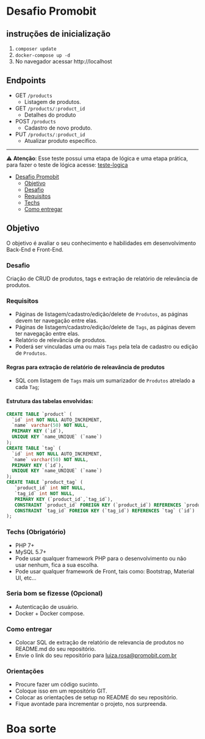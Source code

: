 # Desafio Promobit

## instruções de inicialização
1. `composer update`
2. `docker-compose up -d`
3. No navegador acessar http://localhost

## Endpoints
- GET `/products`
    * Listagem de produtos.
- GET `/products/:product_id`
    * Detalhes do produto
- POST `/products`
    * Cadastro de novo produto.
- PUT `/products/:product_id`
    * Atualizar produto específico.

---

⚠️ **Atenção**: Esse teste possui uma etapa de lógica e uma etapa prática, para fazer o teste de lógica acesse: [teste-logica](https://github.com/Promobit/teste-logica)

- [Desafio Promobit](#desafio-promobit)
  - [Objetivo](#objetivo)
  - [Desafio](#desafio)
  - [Requisitos](#requisitos)
  - [Techs](#techs-obrigatrio)
  - [Como entregar](#como-entregar)
  
## Objetivo
O objetivo é avaliar o seu conhecimento e habilidades em desenvolvimento Back-End e Front-End.

### Desafio
Criação de CRUD de produtos, tags e extração de relatório de relevância de produtos.

### Requisitos
- Páginas de listagem/cadastro/edição/delete de `Produtos`, as páginas devem ter navegação entre elas.
- Páginas de listagem/cadastro/edição/delete de `Tags`, as páginas devem ter navegação entre elas. 
- Relatório de relevância de produtos.
- Poderá ser vinculadas uma ou mais `Tags` pela tela de cadastro ou edição de `Produtos`.

#### Regras para extração de relatório de releavância de produtos 
- SQL com listagem de `Tags` mais um sumarizador de `Produtos` atrelado a cada `Tag`;

#### Estrutura das tabelas envolvidas:
```SQL
CREATE TABLE `product` (
  `id` int NOT NULL AUTO_INCREMENT,
  `name` varchar(50) NOT NULL,
  PRIMARY KEY (`id`),
  UNIQUE KEY `name_UNIQUE` (`name`)
);
CREATE TABLE `tag` (
  `id` int NOT NULL AUTO_INCREMENT,
  `name` varchar(50) NOT NULL,
  PRIMARY KEY (`id`),
  UNIQUE KEY `name_UNIQUE` (`name`)
);
CREATE TABLE `product_tag` (
   `product_id` int NOT NULL,
   `tag_id` int NOT NULL,
   PRIMARY KEY (`product_id`,`tag_id`),
   CONSTRAINT `product_id` FOREIGN KEY (`product_id`) REFERENCES `product` (`id`),
   CONSTRAINT `tag_id` FOREIGN KEY (`tag_id`) REFERENCES `tag` (`id`)
);
```

### Techs (Obrigatório)

- PHP 7+ 
- MySQL 5.7+
- Pode usar qualquer framework PHP para o desenvolvimento ou não usar nenhum, fica a sua escolha.
- Pode usar qualquer framework de Front, tais como: Bootstrap, Material UI, etc...

### Seria bom se fizesse (Opcional)

- Autenticação de usuário.
- Docker + Docker compose.

### Como entregar

- Colocar SQL de extração de relatório de relevancia de produtos no README.md do seu repositório.
- Envie o link do seu repositório para [luiza.rosa@promobit.com.br](mailto:luiza.rosa@promobit.com.br)

### Orientações
- Procure fazer um código sucinto. 
- Coloque isso em um repositório GIT.
- Colocar as orientações de setup no README do seu repositório.
- Fique avontade para incrementar o projeto, nos surpreenda.

# Boa sorte 
